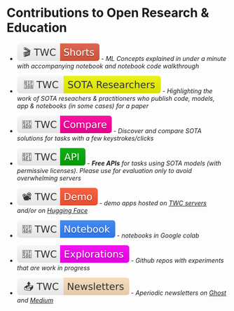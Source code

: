 # Contributions to Open Research & Education

- [![TWC Shorts](https://raw.githubusercontent.com/taskswithcode/image_assets/main/.github/images/TWCShorts.svg)](https://github.com/taskswithcode/MLIntro) - _ML Concepts explained in under a minute with accompanying notebook and notebook code walkthrough_

- [![SOTA Researchers](https://raw.githubusercontent.com/taskswithcode/image_assets/main/.github/images/SOTAResearchers.svg)](https://github.com/taskswithcode/sota_researchers_with_published_code) - _Highlighting the work of SOTA reseachers & practitioners who publish code, models, app & notebooks (in some cases) for a paper_
- [![Discover and Compare SOTA models](https://raw.githubusercontent.com/taskswithcode/image_assets/main/.github/images/TWCCompare.svg)](https://taskswithcode.com/find_sota_repos/) - _Discover and compare SOTA solutions for tasks with a few keystrokes/clicks_


 - [![APIs](https://raw.githubusercontent.com/taskswithcode/image_assets/main/.github/images/TWCAPI.svg)](https://www.taskswithcode.com/salient_object_detection/) -   _**Free APIs** for tasks using SOTA models (with permissive licenses). Please use for evaluation only to avoid overwhelming servers_
 
 - [![Apps](https://raw.githubusercontent.com/taskswithcode/image_assets/main/.github/images/TWCDemo.svg)](https://taskswithcode.com/sentence_similarity/) - _demo apps hosted on [TWC servers](https://taskswithcode.com/sentence_similarity) and/or on [Hugging Face](https://huggingface.co/taskswithcode)_
 - [![Notebooks](https://raw.githubusercontent.com/taskswithcode/image_assets/main/.github/images/TWCNotebook.svg)](https://github.com/taskswithcode/latent-diffusion/blob/main/TWCLatentDiffusion.ipynb) - _notebooks in Google colab_
 - [![Explorations](https://raw.githubusercontent.com/taskswithcode/image_assets/main/.github/images/TWCExplorations.svg)](https://github.com/taskswithcode/latent-diffusion/blob/main/TWCLatentDiffusion.ipynb) - _Github repos with experiments that are work in progress_
 - [![Newsletters](https://raw.githubusercontent.com/taskswithcode/image_assets/main/.github/images/TWCNewsletter.svg)](https://taskswithcode.ghost.io/) - _Aperiodic newsletters on [Ghost](https://taskswithcode.ghost.io/) and [Medium](https://medium.com/taskswithcode)_
